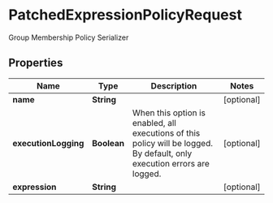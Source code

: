 

# PatchedExpressionPolicyRequest

Group Membership Policy Serializer

## Properties

| Name | Type | Description | Notes |
|------------ | ------------- | ------------- | -------------|
|**name** | **String** |  |  [optional] |
|**executionLogging** | **Boolean** | When this option is enabled, all executions of this policy will be logged. By default, only execution errors are logged. |  [optional] |
|**expression** | **String** |  |  [optional] |



